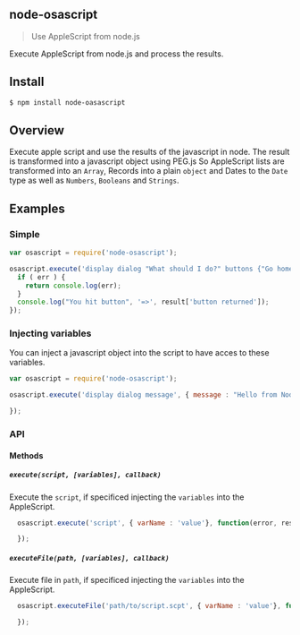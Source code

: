 node-osascript
--------
> Use AppleScript from node.js

Execute AppleScript from node.js and process the results.

## Install

```sh
$ npm install node-oasascript
```

## Overview

Execute apple script and use the results of the javascript in node.
The result is transformed into a javascript object using PEG.js
So AppleScript lists are transformed into an `Array`, Records into a plain `object` and
Dates to the `Date` type as well as `Numbers`, `Booleans` and `Strings`.

## Examples

### Simple

```js
var osascript = require('node-osascript');

osascript.execute('display dialog "What should I do?" buttons {"Go home", "Work", "Nothing"}\nset DlogResult to result\n return result', function(err, result, raw){
  if ( err ) {
    return console.log(err);
  }
  console.log("You hit button", '=>', result['button returned']);
});
```


### Injecting variables

You can inject a javascript object into the script to have acces to these variables.

```js
var osascript = require('node-osascript');

osascript.execute('display dialog message', { message : "Hello from Node.JS" },function(err, result, raw){

});
```

### API

#### Methods

##### `execute(script, [variables], callback)`

Execute the `script`, if specificed injecting the `variables` into the AppleScript.

```js
  osascript.execute('script', { varName : 'value'}, function(error, result, raw){

  });
```


##### `executeFile(path, [variables], callback)`

Execute file in `path`, if specificed injecting the `variables` into the AppleScript.

```js
  osascript.executeFile('path/to/script.scpt', { varName : 'value'}, function(error, result, raw){

  });
```





